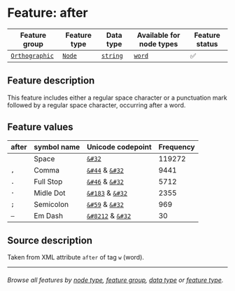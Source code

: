 # Feature: after <a name="start"></a>

Feature group | Feature type | Data type | Available for node types | Feature status
---  | --- | --- | --- | --- 
[`Orthographic`](featuresbygroup.md#orthographic-features) | [`Node`](featuresbyfeaturetype.md#node-features)  | [`string`](featuresbydatatype.md#string-datatype) | [`word`](featuresbynodetype.md#word-nodes) | ✅

## Feature description 

This feature includes either a regular space character or a punctuation mark followed by a regular space character, occurring after a word.

## Feature values 

after | symbol name | Unicode codepoint | Frequency
---  | --- | --- | ---
` ` | Space | [`&#32`](https://www.codetable.net/decimal/32) |  119272
`, ` | Comma  | [`&#44`](https://www.codetable.net/decimal/44) & [`&#32`](https://www.codetable.net/decimal/32)  | 9441
`. ` | Full Stop | [`&#46`](https://www.codetable.net/decimal/46) & [`&#32`](https://www.codetable.net/decimal/32) | 5712
`· ` | Midle Dot | [`&#183`](https://www.codetable.net/decimal/183) & [`&#32`](https://www.codetable.net/decimal/32)| 2355
`; ` | Semicolon | [`&#59`](https://www.codetable.net/decimal/59) & [`&#32`](https://www.codetable.net/decimal/32) | 969
`— ` | Em Dash | [`&#8212`](https://www.codetable.net/decimal/8212) & [`&#32`](https://www.codetable.net/decimal/32) | 30

## Source description

Taken from XML attribute `after` of tag `w` (word).

---
###### *Browse all features by [node type](featuresbynodetype.md#start), [feature group](featuresbygroup.md#start), [data type](featuresbydatatype.md#start)  or [feature type](featuresbyfeaturetype.md#start).*
